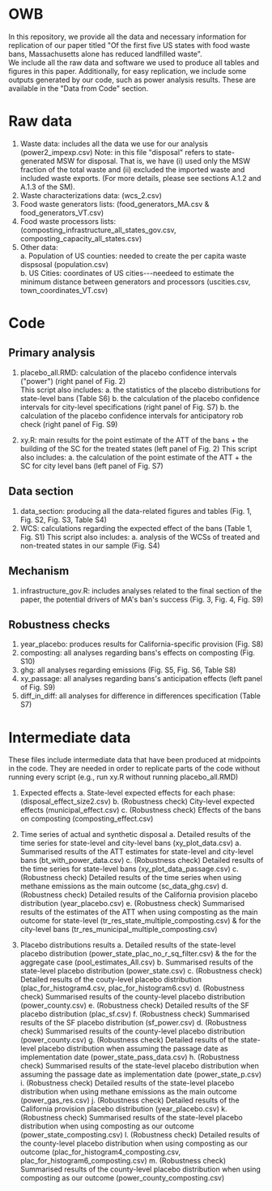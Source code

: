 # OWB

In this repository, we provide all the data and necessary information for replication of our paper titled "Of the first five US states with food waste bans, Massachusetts alone has reduced landfilled waste".  
We include all the raw data and software we used to produce all tables and figures in this paper. 
Additionally, for easy replication, we include some outputs generated by our code, such as power analysis results. These are available in the "Data from Code" section.


# Raw data 

1. Waste data: includes all the data we use for our analysis (power2_impexp.csv) Note: in this file "disposal" refers to state-generated MSW for disposal. That is, we have (i) used only the MSW fraction of the total waste and (ii) excluded the imported waste and included waste exports. (For more details, please see sections A.1.2 and A.1.3 of the SM).
2. Waste characterizations data:  (wcs_2.csv)
3. Food waste generators lists: (food_generators_MA.csv & food_generators_VT.csv)
4. Food waste processors lists: (composting_infrastructure_all_states_gov.csv, composting_capacity_all_states.csv)
5. Other data:   
   a. Population of US counties: needed to create the per capita waste dispsosal (population.csv)   
   b. US Cities: coordinates of US cities---needeed to estimate the minimum distance between generators and processors (uscities.csv, town_coordinates_VT.csv)


# Code

## Primary analysis
1. placebo_all.RMD: calculation of the placebo confidence intervals ("power") (right panel of Fig. 2)  
	This script also includes: 
		 a. the statistics of the placebo distributions for state-level bans (Table S6) 
		 b. the calculation of the placebo confidence intervals for city-level specifications (right panel of Fig. S7)
		 b. the calculation of the placebo confidence intervals for anticipatory rob check (right panel of Fig. S9)


2. xy.R: main results for the point estimate of the ATT of the bans + the building of the SC for the treated states (left panel of Fig. 2)
	This script also includes: 
		 a. the calculation of the point estimate of the ATT + the SC for city level bans (left panel of Fig. S7)

## Data section
1. data_section: producing all the data-related figures and tables (Fig. 1, Fig. S2, Fig. S3, Table S4)
2. WCS: calculations regarding the expected effect of the bans (Table 1, Fig. S1)
	This script also includes:
		a. analysis of the WCSs of treated and non-treated states in our sample (Fig. S4)
## Mechanism
1. infrastructure_gov.R: includes analyses related to the final section of the paper, the potential drivers of MA's ban's success (Fig. 3, Fig. 4, Fig. S9)

## Robustness checks
1. year_placebo: produces results for California-specific provision (Fig. S8)
2. composting: all analyses regarding bans's effects on composting (Fig. S10)
3. ghg: all analyses regarding emissions (Fig. S5, Fig. S6, Table S8)
4. xy_passage: all analyses regarding bans's anticipation effects (left panel of Fig. S9)
5. diff_in_diff: all analyses for difference in differences specification (Table S7)

# Intermediate data
These files include intermediate data that have been produced at midpoints in the code. They are needed in order to replicate parts of the code without running every script (e.g., run xy.R without running placebo_all.RMD)

1. Expected effects 
	a. State-level expected effects for each phase: (disposal_effect_size2.csv)
	b. (Robustness check) City-level expected effects (municipal_effect.csv)
	c. (Robustness check) Effects of the bans on composting (composting_effect.csv)

2. Time series of actual and synthetic disposal 
	a. Detailed results of the time series for state-level and city-level bans (xy_plot_data.csv)
	a. Summarised results of the ATT estimates for state-level and city-level bans (bt_with_power_data.csv)
	c. (Robustness check) Detailed results of the time series for state-level bans (xy_plot_data_passage.csv)
	c. (Robustness check) Detailed results of the time series when using methane emissions as the main outcome (sc_data_ghg.csv)
	d. (Robustness check) Detailed results of the California provision placebo distribution (year_placebo.csv)
	e. (Robustness check) Summarised results of the estimates of the ATT when using composting as the main outcome for state-level (tr_res_state_multiple_composting.csv) & for the city-level bans (tr_res_municipal_multiple_composting.csv)

3. Placebo distributions results 
	a. Detailed results of the state-level placebo distribution (power_state_plac_no_r_sq_filter.csv) & the for the aggregate case (pool_estimates_All.csv)
	b. Summarised results of the state-level placebo distribution (power_state.csv)
	c. (Robustness check) Detailed results of the couty-level placebo distribution (plac_for_histogram4.csv, plac_for_histogram6.csv)
	d. (Robustness check) Summarised results of the county-level placebo distribution (power_county.csv)
	e. (Robustness check) Detailed results of the SF placebo distribution (plac_sf.csv)
	f. (Robustness check) Summarised results of the SF placebo distribution (sf_power.csv)
	d. (Robustness check) Summarised results of the county-level placebo distribution (power_county.csv)
	g. (Robustness check) Detailed results of the state-level placebo distribution when assuming the passage date as implementation date (power_state_pass_data.csv)
	h. (Robustness check) Summarised results of the state-level placebo distribution when assuming the passage date as implementation date (power_state_p.csv)
	i. (Robustness check) Detailed results of the state-level placebo distribution when using methane emissions as the main outcome (power_gas_res.csv)
	j. (Robustness check) Detailed results of the California provision placebo distribution (year_placebo.csv)
	k. (Robustness check) Summarised results of the state-level placebo distribution when using composting as our outcome (power_state_composting.csv)
	l. (Robustness check) Detailed results of the county-level placebo distribution when using composting as our outcome (plac_for_histogram4_composting.csv, plac_for_histogram6_composting.csv)
	m. (Robustness check) Summarised results of the county-level placebo distribution when using composting as our outcome (power_county_composting.csv)
